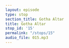 ```yaml
---
layout: episode
type: stop
section_title: Gotha Altar
title: Gotha Altar
stop_id: '15'
permalink: "/stops/15"
audio_file: 015.mp3
---
```


